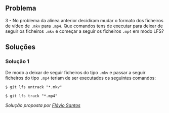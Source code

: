 ## Problema

3 - No problema da alínea anterior decidiram mudar o formato dos ficheiros de
vídeo de `.mkv` para `.mp4`. Que comandos tens de executar para deixar de
seguir os ficheiros `.mkv` e começar a seguir os ficheiros `.mp4` em modo LFS?

## Soluções

### Solução 1

De modo a deixar de seguir ficheiros do tipo `.mkv` e passar a seguir ficheiros
do tipo `.mp4` teriam de ser executados os seguintes comandos:

`$ git lfs untrack "*.mkv"`

`$ git lfs track "*.mp4"`

*Solução proposta por [Flávio Santos](https://github.com/fs000)*
